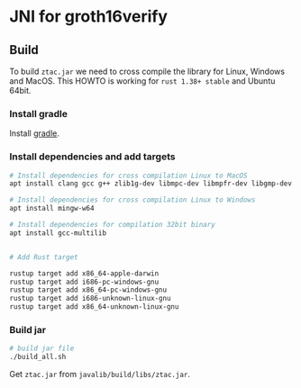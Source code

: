 # JNI for groth16verify

## Build

To build `ztac.jar` we need to cross compile the library for Linux, Windows and MacOS. 
This HOWTO is working for `rust 1.38+ stable` and Ubuntu 64bit.


### Install gradle

Install [gradle](https://gradle.org/install/).

### Install dependencies and add targets

```sh
# Install dependencies for cross compilation Linux to MacOS
apt install clang gcc g++ zlib1g-dev libmpc-dev libmpfr-dev libgmp-dev

# Install dependencies for cross compilation Linux to Windows
apt install mingw-w64

# Install dependencies for compilation 32bit binary
apt install gcc-multilib


# Add Rust target

rustup target add x86_64-apple-darwin
rustup target add i686-pc-windows-gnu
rustup target add x86_64-pc-windows-gnu
rustup target add i686-unknown-linux-gnu
rustup target add x86_64-unknown-linux-gnu


```

### Build jar

```sh
# build jar file
./build_all.sh 
```

Get `ztac.jar` from `javalib/build/libs/ztac.jar`.
